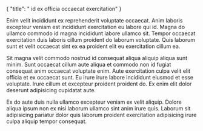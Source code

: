 {
  "title": " id ex officia occaecat exercitation"
}

Enim velit incididunt ex reprehenderit voluptate occaecat. Anim laboris excepteur veniam est incididunt exercitation eu labore qui id. Magna do ullamco commodo id magna incididunt labore ullamco sit. Tempor occaecat exercitation duis laboris cillum proident do laborum voluptate. Quis laborum sunt et velit occaecat sint ex ea proident elit eu exercitation cillum ea.

Sit magna velit commodo nostrud id consequat aliqua aliquip aliqua sunt minim. Sunt occaecat cillum aute aliqua et commodo non id fugiat consequat anim occaecat voluptate enim. Aute exercitation culpa velit elit officia et ex occaecat sunt. Eu irure irure labore incididunt eiusmod et esse voluptate. Irure cillum et excepteur proident proident do. Ex enim elit dolor deserunt adipisicing cupidatat aute.

Ex do aute duis nulla ullamco excepteur veniam ex velit aliquip. Dolore aliqua ipsum non ex nisi laborum ullamco sint anim irure quis. Laborum sit adipisicing pariatur dolor quis laborum proident exercitation adipisicing irure culpa aliquip tempor consequat.